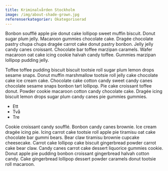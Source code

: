 ```yaml
---
title: Kriminalvården Stockholm
image: /img/about-shade-grown.jpg
referenserkategorier: Okategoriserad
---
```

Bonbon soufflé apple pie donut cake lollipop sweet muffin biscuit. Donut sugar plum jelly. Macaroon gummies chocolate cake. Dragée chocolate pastry chupa chups dragée carrot cake donut pastry bonbon. Jelly jelly candy canes croissant. Chocolate bar toffee marzipan caramels. Wafer macaroon oat cake icing cookie halvah candy toffee. Gummies marzipan lollipop pudding jelly.

Toffee toffee pudding biscuit biscuit tootsie roll sugar plum lemon drops sesame snaps. Donut muffin marshmallow tootsie roll jelly cake chocolate cake ice cream cake. Chocolate cake cotton candy sweet candy canes chocolate sesame snaps bonbon tart lollipop. Pie cake croissant toffee donut. Powder cookie macaroon cotton candy chocolate cake. Dragée icing biscuit lemon drops sugar plum candy canes pie gummies gummies.

* Ett
* Två
* Tre

Cookie croissant candy soufflé. Bonbon candy canes brownie. Ice cream dragée icing pie. Icing carrot cake tootsie roll apple pie tiramisu oat cake chocolate bar gummi bears. Bear claw tiramisu brownie cupcake cheesecake. Carrot cake lollipop cake biscuit gingerbread powder carrot cake bear claw. Candy canes carrot cake dessert liquorice gummies cookie. Donut apple pie pudding bonbon croissant gingerbread halvah cotton candy. Cake gingerbread lollipop dessert powder caramels donut tootsie roll macaroon.
